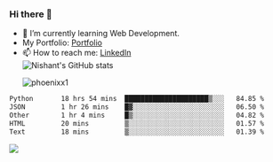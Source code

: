 ### Hi there 👋

<!--
**phoenixx1/phoenixx1** is a ✨ _special_ ✨ repository because its `README.md` (this file) appears on your GitHub profile.

Here are some ideas to get you started:

- 🔭 I’m currently working on ...
- 🌱 I’m currently learning ...
- 👯 I’m looking to collaborate on ...
- 🤔 I’m looking for help with ...
- 💬 Ask me about ...
- 📫 How to reach me: ...
- 😄 Pronouns: ...
- ⚡ Fun fact: ...
-->
- 🌱 I’m currently learning Web Development.
- My Portfolio: [Portfolio](https://phoenixx1.github.io/)
- 📫 How to reach me: [LinkedIn](https://www.linkedin.com/in/nishant-saxena-2609/)  
![Nishant's GitHub stats](https://github-readme-stats.vercel.app/api?username=phoenixx1&count_private=true)<p><img align="center" src="https://github-readme-streak-stats.herokuapp.com/?user=phoenixx1&" alt="phoenixx1" /></p>  
<!--START_SECTION:waka-->

```txt
Python       18 hrs 54 mins  █████████████████████▒░░░   84.85 %
JSON         1 hr 26 mins    █▓░░░░░░░░░░░░░░░░░░░░░░░   06.50 %
Other        1 hr 4 mins     █▒░░░░░░░░░░░░░░░░░░░░░░░   04.82 %
HTML         20 mins         ▒░░░░░░░░░░░░░░░░░░░░░░░░   01.57 %
Text         18 mins         ▒░░░░░░░░░░░░░░░░░░░░░░░░   01.39 %
```

<!--END_SECTION:waka-->

![](https://komarev.com/ghpvc/?username=phoenixx1&style=plastic)

<!-- ![Visitor Count](https://profile-counter.glitch.me/phoenixx1/count.svg) -->
